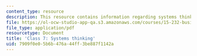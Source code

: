 ```yaml
---
content_type: resource
description: This resource contains information regarding systems thinking.
file: https://ol-ocw-studio-app-qa.s3.amazonaws.com/courses/15-232-business-model-innovation-global-health-in-frontier-markets-fall-2013/7909f0e05b6b476a44ff3be887f1142a_MIT15_232F13_Class7.pdf
file_type: application/pdf
resourcetype: Document
title: 'Class 7: Systems thinking'
uid: 7909f0e0-5b6b-476a-44ff-3be887f1142a
---
```

